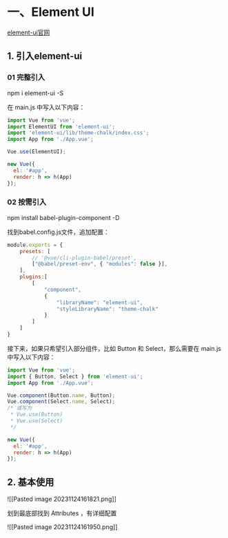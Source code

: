 # 一、Element UI

[element-ui官网](https://element.eleme.cn/#/zh-CN)

## 1. 引入element-ui

### 01 完整引入

npm i element-ui -S

在 main.js 中写入以下内容：
```javascript
import Vue from 'vue';
import ElementUI from 'element-ui';
import 'element-ui/lib/theme-chalk/index.css';
import App from './App.vue';

Vue.use(ElementUI);

new Vue({
  el: '#app',
  render: h => h(App)
});
```

### 02 按需引入

npm install babel-plugin-component -D

找到babel.config.js文件，追加配置：
```javascript
module.exports = {  
	presets: [  
		// '@vue/cli-plugin-babel/preset',  
	    ["@babel/preset-env", { "modules": false }],  
	],  
	plugins:[  
	    [  
			"component",
			{  
		        "libraryName": "element-ui",  
		        "styleLibraryName": "theme-chalk"  
		    }  
	    ]  
	]  
}
```

接下来，如果只希望引入部分组件，比如 Button 和 Select，那么需要在 main.js 中写入以下内容：
```javascript
import Vue from 'vue';
import { Button, Select } from 'element-ui';
import App from './App.vue';

Vue.component(Button.name, Button);
Vue.component(Select.name, Select);
/* 或写为
 * Vue.use(Button)
 * Vue.use(Select)
 */

new Vue({
  el: '#app',
  render: h => h(App)
});
```

## 2. 基本使用

![[Pasted image 20231124161821.png]]

划到最底部找到 Attributes ，有详细配置

![[Pasted image 20231124161950.png]]

